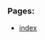 ### Pages:
* [index](https://grzegorzpokorski.github.io/2022-marzec-auto/index.html)
<!-- * [archive](https://grzegorzpokorski.github.io/2022-luty-creative/archive.html) -->
<!-- * [page](https://grzegorzpokorski.github.io/2022-luty-creative/page.html) -->
<!-- * [single](https://grzegorzpokorski.github.io/2022-luty-creative/single.html) -->